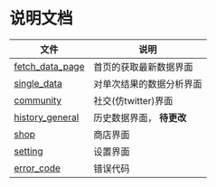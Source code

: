 # 说明文档



| **文件**                                | **说明**         |
|---------------------------------------|----------------|
| [fetch_data_page](fetch_data_page.md) | 首页的获取最新数据界面    |
| [single_data](sinlge_data.md)         | 对单次结果的数据分析界面   |
| [community](community.md)             | 社交(仿twitter)界面 |
| [history_general](history.md) | 历史数据界面， **待更改**   |
| [shop](shop.md)                       | 商店界面           |
| [setting](setting.md)                 | 设置界面           |
| [error_code](error_code.md)           | 错误代码           |


